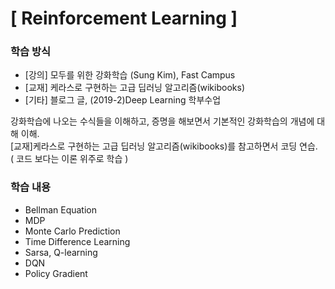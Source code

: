 # [ Reinforcement Learning ]

### 학습 방식
- [강의] 모두를 위한 강화학습 (Sung Kim), Fast Campus
- [교재] 케라스로 구현하는 고급 딥러닝 알고리즘(wikibooks)
- [기타] 블로그 글, (2019-2)Deep Learning 학부수업

강화학습에 나오는 수식들을 이해하고, 증명을 해보면서 기본적인 강화학습의 개념에 대해 이해. </br>
[교재]케라스로 구현하는 고급 딥러닝 알고리즘(wikibooks)를 참고하면서 코딩 연습. </br>
( 코드 보다는 이론 위주로 학습 )

### 학습 내용
- Bellman Equation
- MDP
- Monte Carlo Prediction
- Time Difference Learning
- Sarsa, Q-learning
- DQN
- Policy Gradient

